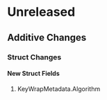 # Unreleased

## Additive Changes

### Struct Changes

#### New Struct Fields

1. KeyWrapMetadata.Algorithm
